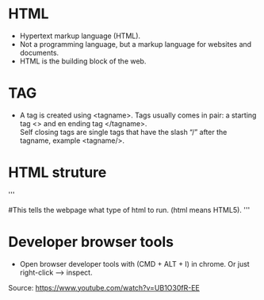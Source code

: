 
# HTML
*	Hypertext markup language (HTML). 
*	Not a programming language, but a markup language for websites and documents. 
*	HTML is the building block of the web. 

# TAG
* A tag is created using \<tagname\>. 
  Tags usually comes in pair: a starting tag \<\> and en ending tag \</tagname\>.  
  Self closing tags are single tags that have the slash “/” after the tagname, example \<tagname/\>. 

# HTML struture
'''
<!DOCKTYPE html> #This tells the webpage what type of html to run. (html means HTML5). 

<html>

<head>
</head>

<body>
</body>

</html>
'''

# Developer browser tools
* Open browser developer tools with (CMD + ALT + I) in chrome. Or just right-click --> inspect. 

Source: https://www.youtube.com/watch?v=UB1O30fR-EE
